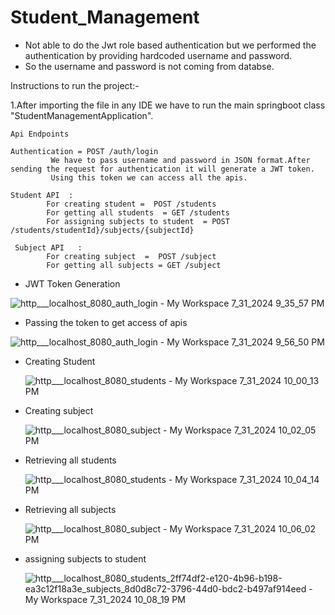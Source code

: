 # Student_Management

* Not able to do the Jwt role based authentication but we performed the authentication by providing hardcoded username and password.
* So the username and password is not coming from databse. 

Instructions to run the project:-

1.After importing the file in any IDE we have to run the main springboot class "StudentManagementApplication".

    Api Endpoints  
    
    Authentication = POST /auth/login
             We have to pass username and password in JSON format.After sending the request for authentication it will generate a JWT token.
             Using this token we can access all the apis.
 
    Student API  : 
            For creating student =  POST /students
            For getting all students  = GET /students
            For assigning subjects to student  = POST /students/studentId}/subjects/{subjectId}

     Subject API   :
            For creating subject  =  POST /subject
            For getting all subjects = GET /subject

 * JWT Token Generation           

  ![http___localhost_8080_auth_login - My Workspace 7_31_2024 9_35_57 PM](https://github.com/user-attachments/assets/e443e778-8c6d-484c-8253-e612d465f5fa)

  * Passing the token to get access of apis
    
   ![http___localhost_8080_auth_login - My Workspace 7_31_2024 9_56_50 PM](https://github.com/user-attachments/assets/373ca1b4-da07-450d-9cbb-32c2dbe8ba70)

 * Creating Student
   
    ![http___localhost_8080_students - My Workspace 7_31_2024 10_00_13 PM](https://github.com/user-attachments/assets/68d08a44-4bad-44b7-892d-fbc10e80e717)

* Creating subject

    ![http___localhost_8080_subject - My Workspace 7_31_2024 10_02_05 PM](https://github.com/user-attachments/assets/6701a659-6118-4898-9700-9ed2d524cb11)

 * Retrieving all students

   ![http___localhost_8080_students - My Workspace 7_31_2024 10_04_14 PM](https://github.com/user-attachments/assets/4ed6fc53-4318-4f56-9c97-796bd453ce60)

 *  Retrieving all subjects

    ![http___localhost_8080_subject - My Workspace 7_31_2024 10_06_02 PM](https://github.com/user-attachments/assets/03283b05-df7f-4d79-8f13-eafc12ab30ae)

* assigning subjects to student

  ![http___localhost_8080_students_2ff74df2-e120-4b96-b198-ea3c12f18a3e_subjects_8d0d8c72-3796-44d0-bdc2-b497af914eed - My Workspace 7_31_2024 10_08_19 PM](https://github.com/user-attachments/assets/cbeb309d-b2ee-490b-8812-8d748c8dfd40)

